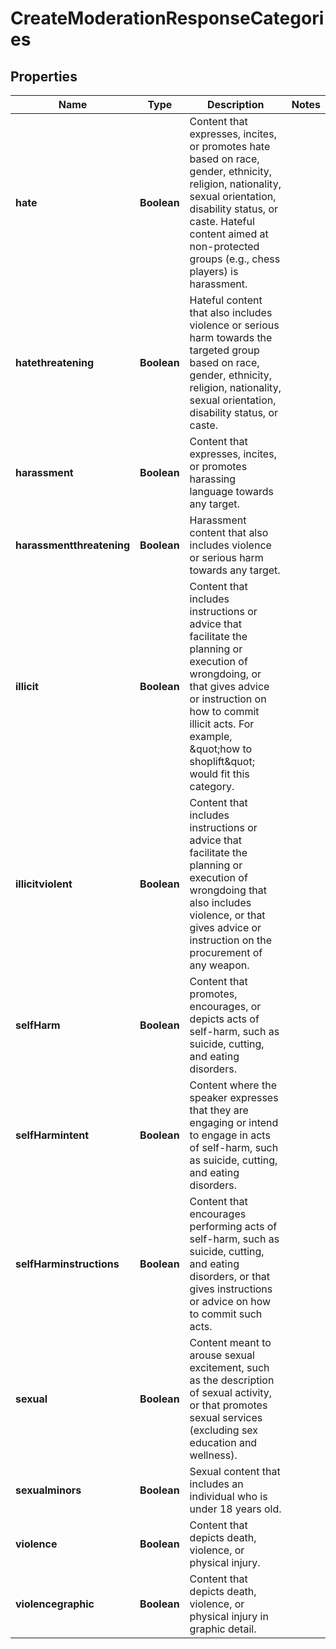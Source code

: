 # CreateModerationResponseCategories

## Properties
Name | Type | Description | Notes
------------ | ------------- | ------------- | -------------
**hate** | **Boolean** | Content that expresses, incites, or promotes hate based on race, gender, ethnicity, religion, nationality, sexual orientation, disability status, or caste. Hateful content aimed at non-protected groups (e.g., chess players) is harassment. | 
**hatethreatening** | **Boolean** | Hateful content that also includes violence or serious harm towards the targeted group based on race, gender, ethnicity, religion, nationality, sexual orientation, disability status, or caste. | 
**harassment** | **Boolean** | Content that expresses, incites, or promotes harassing language towards any target. | 
**harassmentthreatening** | **Boolean** | Harassment content that also includes violence or serious harm towards any target. | 
**illicit** | **Boolean** | Content that includes instructions or advice that facilitate the planning or execution of wrongdoing, or that gives advice or instruction on how to commit illicit acts. For example, \&quot;how to shoplift\&quot; would fit this category. | 
**illicitviolent** | **Boolean** | Content that includes instructions or advice that facilitate the planning or execution of wrongdoing that also includes violence, or that gives advice or instruction on the procurement of any weapon. | 
**selfHarm** | **Boolean** | Content that promotes, encourages, or depicts acts of self-harm, such as suicide, cutting, and eating disorders. | 
**selfHarmintent** | **Boolean** | Content where the speaker expresses that they are engaging or intend to engage in acts of self-harm, such as suicide, cutting, and eating disorders. | 
**selfHarminstructions** | **Boolean** | Content that encourages performing acts of self-harm, such as suicide, cutting, and eating disorders, or that gives instructions or advice on how to commit such acts. | 
**sexual** | **Boolean** | Content meant to arouse sexual excitement, such as the description of sexual activity, or that promotes sexual services (excluding sex education and wellness). | 
**sexualminors** | **Boolean** | Sexual content that includes an individual who is under 18 years old. | 
**violence** | **Boolean** | Content that depicts death, violence, or physical injury. | 
**violencegraphic** | **Boolean** | Content that depicts death, violence, or physical injury in graphic detail. | 
